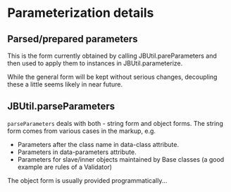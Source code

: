 # Parameterization details

## Parsed/prepared parameters 

This is the form currently obtained by calling JBUtil.pareParameters and then used to apply them to instances in JBUtil.parameterize.

While the general form will be kept without serious changes, decoupling these a little seems likely in near future.

## JBUtil.parseParameters

`parseParameters` deals with both - string form and object forms. The string form comes from various cases in the markup, e.g.

- Parameters after the class name in data-class attribute.
- Parameters in data-parameters attribute.
- Parameters for slave/inner objects maintained by Base classes (a good example are rules of a Validator)

The object form is usually provided programmatically...

